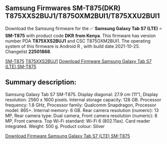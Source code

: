 <h2>Samsung Firmwares SM-T875(DKR) T875XXS2BUJ1/T875OXM2BUI1/T875XXU2BUI1</h2>
Download the Samsung firmware for the ✅ <strong>Samsung Galaxy Tab S7 (LTE) </strong> ⭐ <strong>SM-T875</strong> with product code <strong>DKR</strong> <strong> from Kenya</strong>. This firmware has version number PDA <strong>T875XXS2BUJ1</strong> and CSC T875OXM2BUI1. The operating system of this firmware is Android R , with build date 2021-10-25. Changelist <strong>22501868</strong>.


[SM-T875](https://samfirm.shop/samsung/model/SM-T875)
[T875XXS2BUJ1](https://samfirm.shop/samsung/pda/T875XXS2BUJ1)
[Download Firmware Samsung Galaxy Tab S7 (LTE) SM-T875](https://samfirm.shop/samsung/firmware/468851)
<h2>Summary description:</h2>
<p>Samsung Galaxy Tab S7 SM-T875. Display diagonal: 27.9 cm (11"), Display resolution: 2560 x 1600 pixels. Internal storage capacity: 128 GB. Processor frequency: 1.8 GHz, Processor family: Qualcomm Snapdragon, Processor model: 865+. Internal memory: 6 GB. Rear camera resolution (numeric): 13 MP, Rear camera type: Dual camera, Front camera resolution (numeric): 8 MP, Front camera. Top Wi-Fi standard: Wi-Fi 6 (802.11ax). Card reader integrated. Weight: 500 g. Product colour: Silver</p>


[Download Firmware Samsung Galaxy Tab S7 (LTE) SM-T875](https://samfirm.shop/samsung/firmware/468851)
